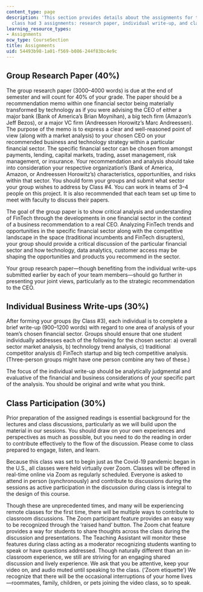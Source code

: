 ```yaml
---
content_type: page
description: 'This section provides details about the assignments for the class.  The
  class had 3 assignments: research paper, individual write-up, and class participation. '
learning_resource_types:
- Assignments
ocw_type: CourseSection
title: Assignments
uid: 54493b98-1a01-f569-b086-244f83bc4e9c
---
```


Group Research Paper (40%)
--------------------------

The group research paper (3000–4000 words) is due at the end of semester and will count for 40% of your grade. The paper should be a recommendation memo within one financial sector being materially transformed by technology as if you were advising the CEO of either a major bank (Bank of America’s Brian Moynihan), a big tech firm (Amazon’s Jeff Bezos), or a major VC firm (Andreessen Horowitz’s Marc Andreessen). The purpose of the memo is to express a clear and well-reasoned point of view (along with a market analysis) to your chosen CEO on your recommended business and technology strategy within a particular financial sector. The specific financial sector can be chosen from amongst payments, lending, capital markets, trading, asset management, risk management, or insurance. Your recommendation and analysis should take into consideration your respective organization’s (Bank of America, Amazon, or Andreessen Horowitz’s) characteristics, opportunities, and risks within that sector. You should form your groups and submit what sector your group wishes to address by Class #4. You can work in teams of 3–4 people on this project. It is also recommended that each team set up time to meet with faculty to discuss their papers.

The goal of the group paper is to show critical analysis and understanding of FinTech through the developments in one financial sector in the context of a business recommendation to a real CEO. Analyzing FinTech trends and opportunities in the specific financial sector along with the competitive landscape in the space (traditional incumbents and FinTech disrupters), your group should provide a critical discussion of the particular financial sector and how technology, data analytics, customer access may be shaping the opportunities and products you recommend in the sector.

Your group research paper—though benefiting from the individual write-ups submitted earlier by each of your team members—should go further in presenting your joint views, particularly as to the strategic recommendation to the CEO.

Individual Business Write-ups (30%)
-----------------------------------

After forming your groups (by Class #3), each individual is to complete a brief write-up (900–1200 words) with regard to one area of analysis of your team’s chosen financial sector. Groups should ensure that one student individually addresses each of the following for the chosen sector: a) overall sector market analysis, b) technology trend analysis, c) traditional competitor analysis d) FinTech startup and big tech competitive analysis. (Three-person groups might have one person combine any two of these.)

The focus of the individual write-up should be analytically judgmental and evaluative of the financial and business considerations of your specific part of the analysis. You should be original and write what you think.

Class Participation (30%)
-------------------------

Prior preparation of the assigned readings is essential background for the lectures and class discussions, particularly as we will build upon the material in our sessions. You should draw on your own experiences and perspectives as much as possible, but you need to do the reading in order to contribute effectively to the flow of the discussion. Please come to class prepared to engage, listen, and learn.

Because this class was set to begin just as the Covid-19 pandemic began in the U.S., all classes were held virtually over Zoom. Classes will be offered in real-time online via Zoom as regularly scheduled. Everyone is asked to attend in person (synchronously) and contribute to discussions during the sessions as active participation in the discussion during class is integral to the design of this course.

Though these are unprecedented times, and many will be experiencing remote classes for the first time, there will be multiple ways to contribute to classroom discussions. The Zoom participant feature provides an easy way to be recognized through the ‘raised hand’ button. The Zoom chat feature provides a way for students to share thoughts across the class during the discussion and presentations. The Teaching Assistant will monitor these features during class acting as a moderator recognizing students wanting to speak or have questions addressed. Though naturally different than an in-classroom experience, we still are striving for an engaging shared discussion and lively experience. We ask that you be attentive, keep your video on, and audio muted until speaking to the class. (‘Zoom etiquette’) We recognize that there will be the occasional interruptions of your home lives—roommates, family, children, or pets joining the video class, so to speak.